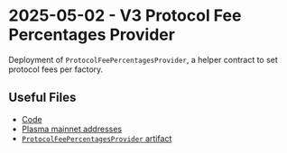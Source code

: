 # 2025-05-02 - V3 Protocol Fee Percentages Provider

Deployment of `ProtocolFeePercentagesProvider`, a helper contract to set protocol fees per factory.

## Useful Files

- [Code](https://github.com/balancer/balancer-v3-monorepo/commit/fa386c4c675bac0512ade9e565f4e437bc06dcb9)
- [Plasma mainnet addresses](./output/plasma.json)
- [`ProtocolFeePercentagesProvider` artifact](./artifact/ProtocolFeePercentagesProvider.json)
